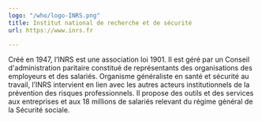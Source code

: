 ```yaml
---
logo: "/who/logo-INRS.png"
title: Institut national de recherche et de sécurité
url: https://www.inrs.fr

---
```

Créé en 1947, l’INRS est une association loi 1901. Il est géré par un Conseil d'administration paritaire constitué de représentants des organisations des employeurs et des salariés. Organisme généraliste en santé et sécurité au travail, l’INRS intervient en lien avec les autres acteurs institutionnels de la prévention des risques professionnels. Il propose des outils et des services aux entreprises et aux 18 millions de salariés relevant du régime général de la Sécurité sociale.